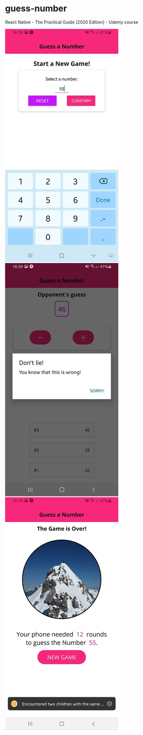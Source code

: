 # guess-number
React Native - The Practical Guide [2020 Edition] - Udemy course

![alt text](https://github.com/edenv30/guess-number/blob/master/163916_Expo.jpg)
![alt text](https://github.com/edenv30/guess-number/blob/master/163933_Expo.jpg)
![alt text](https://github.com/edenv30/guess-number/blob/master/163958_Expo.jpg)


